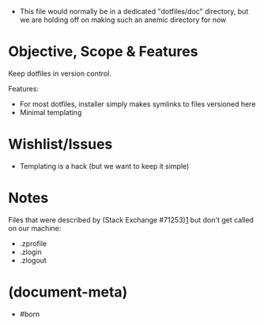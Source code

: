- This file would normally be in a dedicated "dotfiles/doc"
  directory, but we are holding off on making such an anemic
  directory for now


# Objective, Scope & Features

Keep dotfiles in version control.

Features:
  - For most dotfiles, installer simply makes symlinks to files versioned here
  - Minimal templating


# Wishlist/Issues

  - Templating is a hack (but we want to keep it simple)


# Notes

Files that were described by (Stack Exchange #71253)[1] but don't get called
on our machine:

  - .zprofile
  - .zlogin
  - .zlogout


[1]: https://unix.stackexchange.com/questions/71253/what-should-shouldnt-go-in-zshenv-zshrc-zlogin-zprofile-zlogout


# (document-meta)

  - #born

